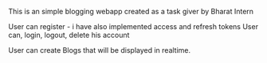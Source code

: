 This is an simple blogging webapp created as a task giver by Bharat Intern

User can register - i have also implemented access and refresh tokens
User can, login, logout, delete his account

User can create Blogs that will be displayed in realtime.